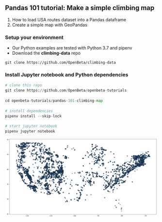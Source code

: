 ## Pandas 101 tutorial: Make a simple climbing map

1.  How to load USA routes dataset into a Pandas dataframe
2.  Create a simple map with GeoPandas

### Setup your environment

- Our Python examples are tested with Python 3.7 and pipenv
- Download the **climbing-data** repo 

```
git clone https://github.com/OpenBeta/climbing-data 
```

### Install Jupyter notebook and  Python dependencies
```python
# clone this repo
git clone https://github.com/OpenBeta/openbeta-tutorials

cd openbeta-tutorials/pandas-101-climbing-map

# install dependencies
pipenv install --skip-lock

# start jupyter notebook
pipenv jupyter notebook
```

![USA climbing map](./usa-climbing-map.png)
